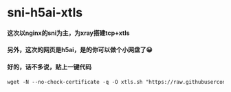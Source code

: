 # sni-h5ai-xtls
#### 这次以nginx的sni为主，为xray搭建tcp+xtls
#### 另外，这次的网页是h5ai，是的你可以做个小网盘了😀
#### 好的，话不多说，贴上一键代码
```markdown
wget -N --no-check-certificate -q -O xtls.sh "https://raw.githubusercontent.com/huahsui/huashui/gh-pages/install-xtls.sh" && chmod +x xtls.sh && bash xtls.sh
```
